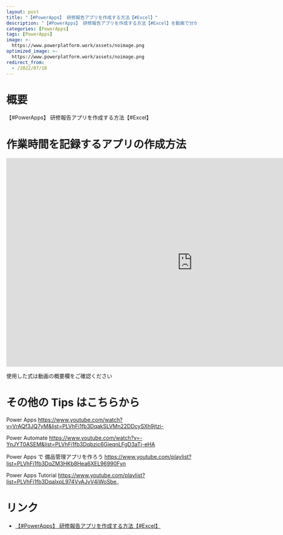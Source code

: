 ```yaml
---
layout: post
title: "【#PowerApps】 研修報告アプリを作成する方法【#Excel】"
description: "【#PowerApps】 研修報告アプリを作成する方法【#Excel】を動画で分かりやすく解説"
categories: [PowerApps]
tags: [PowerApps]
image: >-
  https://www.powerplatform.work/assets/noimage.png
optimized_image: >-
  https://www.powerplatform.work/assets/noimage.png
redirect_from:
  - /2022/07/10
---
```



#  概要

【#PowerApps】 研修報告アプリを作成する方法【#Excel】


# 作業時間を記録するアプリの作成方法

<iframe width="983" height="553" src="https://www.youtube.com/embed/BmEfYW3gvPw" title="YouTube video player" frameborder="0" allow="accelerometer; autoplay; clipboard-write; encrypted-media; gyroscope; picture-in-picture" allowfullscreen></iframe>


使用した式は動画の概要欄をご確認ください


# その他の Tips はこちらから

Power Apps
https://www.youtube.com/watch?v=VrAQf3JQ7yM&list=PLVhFi1fb3DqakSLVMn22DDcySXh9jtzi- 

Power Automate
https://www.youtube.com/watch?v=-YnJYT0ASEM&list=PLVhFi1fb3Dqbzic6GieqnLFgD3aTj-eHA

Power Apps で 備品管理アプリを作ろう
https://www.youtube.com/playlist?list=PLVhFi1fb3DqZM3HKb8Hea6XEL96990Fyn

Power Apps Tutorial
https://www.youtube.com/playlist?list=PLVhFi1fb3DqalxpL974VvAJvV4iWoSbe_

# リンク


- [【#PowerApps】 研修報告アプリを作成する方法【#Excel】](https://www.youtube.com/watch?v=BmEfYW3gvPw)

